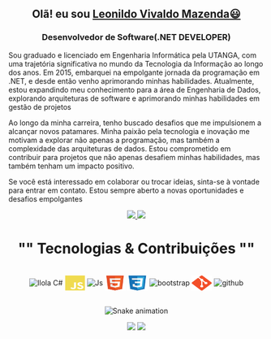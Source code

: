 <h2 align="center">Olã! eu sou <a href="https://www.linkedin.com/in/leonildo-vivaldo-mazenda-202121210/">Leonildo Vivaldo Mazenda😃️</a></h2>
   <h3  align="center"> Desenvolvedor de Software(.NET DEVELOPER)</h3>
   <p>
    Sou graduado e licenciado em Engenharia Informática pela UTANGA, com uma trajetória significativa no mundo da Tecnologia da Informação ao longo dos anos. Em 2015, embarquei na empolgante jornada da programação em .NET, e desde então venho aprimorando minhas habilidades. Atualmente, estou expandindo meu conhecimento para a área de Engenharia de Dados, explorando arquiteturas de software e aprimorando minhas habilidades em gestão de projetos</p>
 <p>
Ao longo da minha carreira, tenho buscado desafios que me impulsionem a alcançar novos patamares. Minha paixão pela tecnologia e inovação me motivam a explorar não apenas a programação, mas também a complexidade das arquiteturas de dados. Estou comprometido em contribuir para projetos que não apenas desafiem minhas habilidades, mas também tenham um impacto positivo.</p>

 <p>Se você está interessado em colaborar ou trocar ideias, sinta-se à vontade para entrar em contato. Estou sempre aberto a novas oportunidades e desafios empolgantes
   </p>
   <div align="center">
  <a href="https://github.com/LEOMAZENDA">
    <img height="150em" src="https://github-readme-stats.vercel.app/api?username=LEOMAZENDA&count_private=true&include_all_commits=true&show_icons=true&theme=dracula&hide_border=false&show_owner=true"/>
    <img height="150em" src="https://github-readme-stats.vercel.app/api/top-langs/?username=nicolaujoao1&theme=dracula&hide_border=false&&layout=compact"/>
  </a>
</div>
   <h1 align="center"> "" Tecnologias & Contribuições ""</h1>
   
<div align="center" valign="top"><br>
  <img align="center" alt="Ilola C#" height="30" width="40" src="https://cdn.worldvectorlogo.com/logos/c--4.svg">
  <img align="center" alt="Js" height="30" width="40" src="https://raw.githubusercontent.com/devicons/devicon/master/icons/javascript/javascript-plain.svg">  
  <img align="center" alt="Js" height="30" width="40" src="https://onesolutionsweb.com/wp-content/uploads/2022/02/angular-icon-logo-284x300.png.webp">
  <img align="center" alt="HTML" height="30" width="40" src="https://raw.githubusercontent.com/devicons/devicon/master/icons/html5/html5-original.svg">
  <img align="center" alt="CSS" height="30" width="40" src="https://raw.githubusercontent.com/devicons/devicon/master/icons/css3/css3-original.svg">
  <img align="center" alt="bootstrap" height="30" width="40" src="https://upload.wikimedia.org/wikipedia/commons/thumb/b/b2/Bootstrap_logo.svg/512px-Bootstrap_logo.svg.png">
  <img align="center" alt="git" height="30" width="40" src="https://raw.githubusercontent.com/devicons/devicon/master/icons/git/git-original.svg">
  <img align="center" alt="github" height="35" width="35" src="https://iconmonstr.com/wp-content/g/gd/makefg.php?i=../releases/preview/2012/png/iconmonstr-github-1.png&r=0&g=0&b=0">
 
</div><br>
  <div align="center">

  ![Snake animation](https://github.com/nicolaujoao1/nicolaujoao1/blob/output/github-contribution-grid-snake.svg)
  
</div>
 
<div align="center"> 
  <a href = "mailto:eng.leomazenda@gmail.com"><img src="https://img.shields.io/badge/-Gmail-%23333?style=for-the-badge&logo=gmail&logoColor=white" target="_blank"></a>
  <a href="[(https://www.linkedin.com/in/leonildo-vivaldo-mazenda-202121210/)](https://www.linkedin.com/in/leonildo-vivaldo-mazenda-202121210/)" target="_blank"><img src="https://img.shields.io/badge/-LinkedIn-%230077B5?style=for-the-badge&logo=linkedin&logoColor=white" target="_blank"></a> 
</div>

